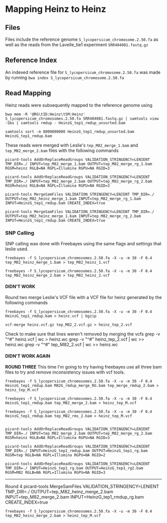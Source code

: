 # Mapping Heinz to Heinz

## Files

Files include the reference genome  `S_lycopersicum_chromosome.2.50.fa` as well as the reads from the Lavelle_tie1 experiment `SRR404081.fastq.gz`

## Reference Index
An indexed reference file for `S_lycopersicum_chromosome.2.50.fa` was made by running `bwa index S_lycopersicum_chromosome.2.50.fa`

## Read Mapping
Heinz reads were subsequently mapped to the reference genome using


`bwa mem -R '@RG\tID:Heinz\tSM:Heinz' S_lycopersicum_chromosomes.2.50.fa SRR404081.fastq.gz | samtools view -Sbu | samtools rmdup - HeinzG_tep1_rmdup_unsorted.bam`

`samtools sort -m 8000000000 HeinzG_tep1_rmdup_unsorted.bam HeinzG_tep1_rmdup.bam`

These reads were merged with Leslie's `tep_M82_merge_1.bam` and `tep_M82_merge_2.bam` files with the following commands

	picard-tools AddOrReplaceReadGroups VALIDATION_STRINGENCY=LENIENT TMP_DIR=./ INPUT=tep_M82_merge_1.bam OUTPUT=tep_M82_merge_rg_1.bam RGSM=heinz RGLB=NA RGPL=Illumina RGPU=NA RGID=3

	picard-tools AddOrReplaceReadGroups VALIDATION_STRINGENCY=LENIENT TMP_DIR=./ INPUT=tep_M82_merge_2.bam OUTPUT=tep_M82_merge_rg_2.bam RGSM=heinz RGLB=NA RGPL=Illumina RGPU=NA RGID=3

	picard-tools MergeSamFiles VALIDATION_STRINGENCY=LENIENT TMP_DIR=./ OUTPUT=tep_M82_heinz_merge_1.bam INPUT=tep_M82_merge_rg_1.bam INPUT=HeinzG_tep1_rmdup.bam CREATE_INDEX=true

	picard-tools MergeSamFiles VALIDATION_STRINGENCY=LENIENT TMP_DIR=./ OUTPUT=tep_M82_heinz_merge_1.bam INPUT=tep_M82_merge_rg_2.bam INPUT=HeinzG_tep1_rmdup.bam CREATE_INDEX=true

### SNP Calling

SNP calling was done with Freebayes using the same flags and settings that leslie used.

	freebayes -f S_lycopersicum_chromosomes.2.50.fa -X -u -m 30 -F 0.4 tep_M82_heinz_merge_1.bam > tep_M82_heinz_1.vcf

	freebayes -f S_lycopersicum_chromosomes.2.50.fa -X -u -m 30 -F 0.4 tep_M82_heinz_merge_2.bam > tep_M82_heinz_2.vcf

#### DIDN'T WORK

Round two merge Leslie's VCF file with a VCF file for heinz generated by the following commands

	freebayes -f S_lycopersicum_chromosomes.2.50.fa -X -u -m 30 -F 0.4 HeinzG_tep1_rmdup.bam > heinz.vcf | bgzip

	vcf-merge heinz.vcf.gz tep_M82_2.vcf.gz > heinz_tep_2.vcf

Check to make sure that lines weren't removed by merging the vcfs
	grep -v "^#" heinz.vcf | wc > heinz.wc
	grep -v "^#" heinz_tep_2.vcf | wc >> heinz.wc
	grep -v "^#" tep_M82_2.vcf | wc >> heinz.wc

#### DIDN'T WORK AGAIN

__ROUND THREE__
This time I'm going to try having freebayes use all three bam files to try and remove inconsistency issues with vcf tools.

	freebayes -f S_lycopersicum_chromosomes.2.50.fa -X -u -m 30 -F 0.4 HeinzG_tep1_rmdup.bam M82G_rmdup_merge_RG.bam tep_merge_rmdup_2.bam > heinz_tep_M.vcf

	freebayes -f S_lycopersicum_chromosomes.2.50.fa -X -u -m 30 -F 0.4 HeinzG_tep1_rmdup.bam tep_M82_merge_2.bam > heinz_tep_M.vcf

	freebayes -f S_lycopersicum_chromosomes.2.50.fa -X -u -m 30 -F 0.4 HeinzG_tep1_rmdup.bam tep_M82_rms_2.bam > heinz_tep_M.vcf


	picard-tools AddOrReplaceReadGroups VALIDATION_STRINGENCY=LENIENT TMP_DIR=./ INPUT=tep_M82_merge_2.bam OUTPUT=tep_M82_merge_rg_2.bam RGSM=heinz RGLB=NA RGPL=Illumina RGPU=NA RGID=3

	picard-tools AddOrReplaceReadGroups VALIDATION_STRINGENCY=LENIENT TMP_DIR=./ INPUT=HeinzG_tep1_rmdup.bam OUTPUT=HeinzG_tep1_rg.bam RGSM=tep RGLB=NA RGPL=Illumina RGPU=NA RGID=2

	picard-tools AddOrReplaceReadGroups VALIDATION_STRINGENCY=LENIENT TMP_DIR=./ INPUT=HeinzG_tep1_rg.bam OUTPUT=HeinzG_tep1_rg2.bam RGSM=M82 RGLB=NA RGPL=Illumina RGPU=NA RGID=3


_________________
Round 4
	picard-tools MergeSamFiles VALIDATION_STRINGENCY=LENIENT TMP_DIR=./ OUTPUT=tep_M82_heinz_merge_2.bam INPUT=tep_M82_merge_2.bam INPUT=HeinzG_tep1_rmdup_rg.bam CREATE_INDEX=true

	freebayes -f S_lycopersicum_chromosomes.2.50.fa -X -u -m 30 -F 0.4 tep_M82_heinz_merge_2.bam > heinz_tep_M.vcf
